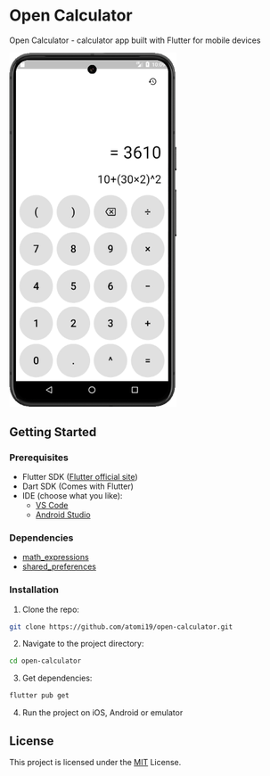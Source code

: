 # Open Calculator

Open Calculator - calculator app built with Flutter for mobile devices

<img src="assets/screenshots/open-calculator-pixel-8.png" width="300">

## Getting Started

### Prerequisites
- Flutter SDK ([Flutter official site](https://flutter.dev/))
- Dart SDK (Comes with Flutter)
- IDE (choose what you like): 
    - [VS Code](https://code.visualstudio.com/)  
    - [Android Studio](https://developer.android.com/studio)

### Dependencies
- [math_expressions](https://pub.dev/packages/math_expressions)
- [shared_preferences](https://pub.dev/packages/shared_preferences)

### Installation
1. Clone the repo:
```bash 
git clone https://github.com/atomi19/open-calculator.git
```

2. Navigate to the project directory:
```bash
cd open-calculator
```

3. Get dependencies:
```bash
flutter pub get
```

4. Run the project on iOS, Android or emulator

## License
This project is licensed under the [MIT](LICENSE.txt) License.